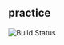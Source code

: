 ##  practice

![Build Status](https://github.com/Nddfdd/practice/actions/workflows/main.yml/badge.svg?branch=master)
